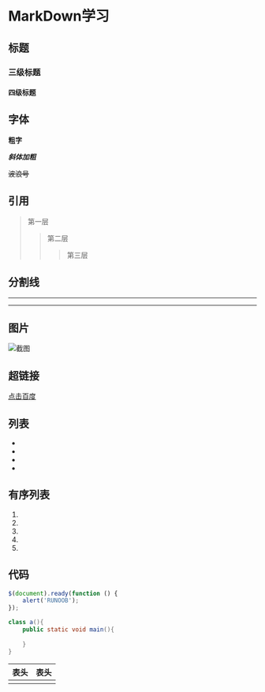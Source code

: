 # MarkDown学习

## 标题

### 三级标题

#### 四级标题

## 字体

**粗字**

***斜体加粗***

~~波浪号~~

## 引用

> 第一层 
>
> > 第二层
> >
> > > 第三层

## 分割线

---

***

## 图片

![截图]()

## 超链接

[点击百度](www.baidu.com)

## 列表

- 
-  
-  
-  

## 有序列表

1. 
2.  
3.  
4.  
5. 

## 代码



~~~javascript
$(document).ready(function () {
    alert('RUNOOB');
});
~~~

```java
class a(){
    public static void main(){
        
    }
}
```

| 表头 | 表头 |
| ---- | ---- |
|      |      |

















